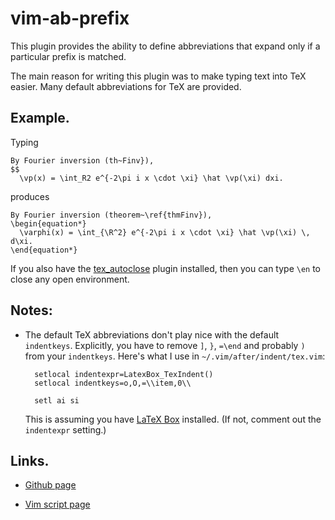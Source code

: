 # vim-ab-prefix

This plugin provides the ability to define abbreviations that expand only if a
particular prefix is matched.

The main reason for writing this plugin was to make typing text into TeX
easier. Many default abbreviations for TeX are provided.

## Example.

Typing

    By Fourier inversion (th~Finv}),
    $$
      \vp(x) = \int_R2 e^{-2\pi i x \cdot \xi} \hat \vp(\xi) dxi.

produces

    By Fourier inversion (theorem~\ref{thmFinv}),
    \begin{equation*}
      \varphi(x) = \int_{\R^2} e^{-2\pi i x \cdot \xi} \hat \vp(\xi) \, d\xi.
    \end{equation*}

If you also have the [tex_autoclose](http://www.vim.org/scripts/script.php?script_id=920) plugin installed, then you can type `\en` to close any open environment.

## Notes:

* The default TeX abbreviations don't play nice with the default `indentkeys`.
  Explicitly, you have to remove `]`, `}`, `=\end` and probably `)` from your
  `indentkeys`.
  Here's what I use in `~/.vim/after/indent/tex.vim`:

        setlocal indentexpr=LatexBox_TexIndent()
        setlocal indentkeys=o,O,=\\item,0\\

        setl ai si

  This is assuming you have [LaTeX Box] installed. (If not, comment out the
  `indentexpr` setting.)

## Links.

* [Github page](https://github.com/gi1242/vim-ab-prefix)

* [Vim script page](http://www.vim.org/scripts/script.php?script_id=5049)

[LaTeX Box]: http://www.vim.org/scripts/script.php?script_id=3109
